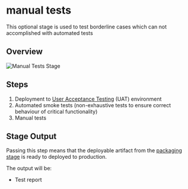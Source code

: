 # manual tests

This optional stage is used to test borderline cases which can not accomplished with automated tests

## Overview

![Manual Tests Stage](images/manual-tests.svg)

## Steps

1. Deployment to [User Acceptance Testing](https://en.wikipedia.org/wiki/Acceptance_testing) (UAT) environment
2. Automated smoke tests (non-exhaustive tests to ensure correct behaviour of critical functionality)
3. Manual tests

## Stage Output

Passing this step means that the deployable artifact from the [packaging stage](../02-packaging/README.md) is ready to deployed to production.

The output will be:

* Test report
